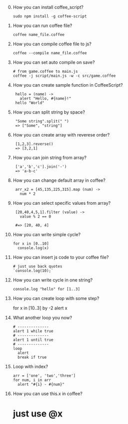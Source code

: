0. How you can install coffee_script?

       sudo npm install -g coffee-script
0. How you can run coffee file?

       coffee name_file.coffee
0. How you can compile coffee file to js?
       
       coffee --compile name_file.coffee
       
0. How you can set auto compile on save?
       
       # from game.coffee to main.js
       coffee -j script/main.js -w -c src/game.coffee

1. How you can create sample function in CoffeeScript?
    
        hello = (name) ->
          alert "Hello, #{name}!"
        hello "World"
 
2. How you can split string by space?
    
        "Some string".split(" ")
        => ["Some", "string"]
        
3. How you can create array with reverese order?
        
        [1,2,3].reverse()
        => [3,2,1]

4. How you can join string from array?
        
        ['a','b','c'].join('-')
        => 'a-b-c'
5. How you can change default array in coffee?
        
        arr_x2 = [45,135,225,315].map (num) ->
          num * 2
 
6. How you can select specific values from array?
        
        [20,40,4,5,1].filter (value) -> 
          value % 2 == 0
        
        #=> [20, 40, 4]
7. How you can write simple cycle?

       for x in [0..10]
         console.log(x)
 
8. How you can insert js code to your coffee file?
       
       # just use back quotes
       `console.log(10);`
9. How you can write cycle in one string?
       
       console.log "hello" for [1..3]
10. How you can create loop with some step?

       for x in [10..3] by -2
         alert x
11. What another loop you now?
        
        # --------------
        alert 1 while true
        # --------------
        alert 1 until true
        # --------------
        loop
          alert
          break if true
12. Loop with index?

        arr = ['one', 'two','three']
        for num, i in arr
          alert "#{i} - #{num}"
          
13. How you can use this.x in coffee?
       
       # just use @x
